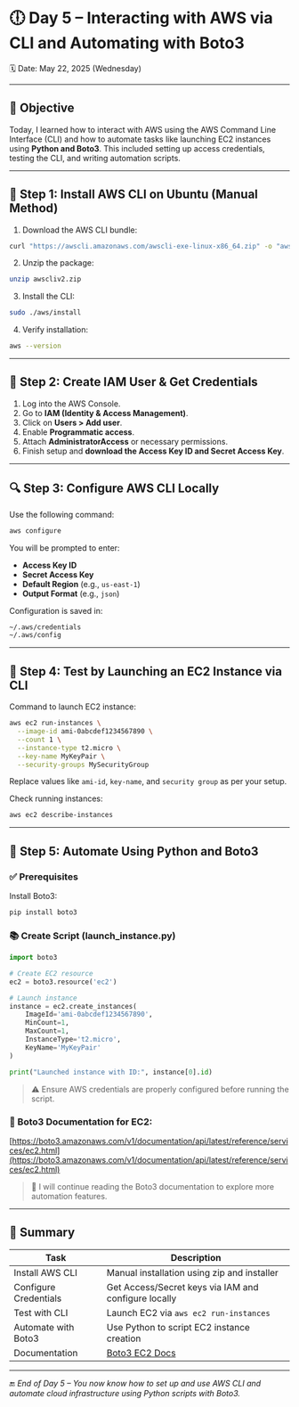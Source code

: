 # 🕕️ Day 5 – Interacting with AWS via CLI and Automating with Boto3

🗓️ Date: May 22, 2025 (Wednesday)

---

## 🚀 Objective

Today, I learned how to interact with AWS using the AWS Command Line Interface (CLI) and how to automate tasks like launching EC2 instances using **Python and Boto3**. This included setting up access credentials, testing the CLI, and writing automation scripts.

---

## 🚪 Step 1: Install AWS CLI on Ubuntu (Manual Method)

1. Download the AWS CLI bundle:

```bash
curl "https://awscli.amazonaws.com/awscli-exe-linux-x86_64.zip" -o "awscliv2.zip"
```

2. Unzip the package:

```bash
unzip awscliv2.zip
```

3. Install the CLI:

```bash
sudo ./aws/install
```

4. Verify installation:

```bash
aws --version
```

---

## 🔐 Step 2: Create IAM User & Get Credentials

1. Log into the AWS Console.
2. Go to **IAM (Identity & Access Management)**.
3. Click on **Users > Add user**.
4. Enable **Programmatic access**.
5. Attach **AdministratorAccess** or necessary permissions.
6. Finish setup and **download the Access Key ID and Secret Access Key**.

---

## 🔍 Step 3: Configure AWS CLI Locally

Use the following command:

```bash
aws configure
```

You will be prompted to enter:

* **Access Key ID**
* **Secret Access Key**
* **Default Region** (e.g., `us-east-1`)
* **Output Format** (e.g., `json`)

Configuration is saved in:

```bash
~/.aws/credentials
~/.aws/config
```

---

## 📂 Step 4: Test by Launching an EC2 Instance via CLI

Command to launch EC2 instance:

```bash
aws ec2 run-instances \
  --image-id ami-0abcdef1234567890 \
  --count 1 \
  --instance-type t2.micro \
  --key-name MyKeyPair \
  --security-groups MySecurityGroup
```

Replace values like `ami-id`, `key-name`, and `security group` as per your setup.

Check running instances:

```bash
aws ec2 describe-instances
```

---

## 📖 Step 5: Automate Using Python and Boto3

### ✅ Prerequisites

Install Boto3:

```bash
pip install boto3
```

### 📚 Create Script (launch\_instance.py)

```python
import boto3

# Create EC2 resource
ec2 = boto3.resource('ec2')

# Launch instance
instance = ec2.create_instances(
    ImageId='ami-0abcdef1234567890',
    MinCount=1,
    MaxCount=1,
    InstanceType='t2.micro',
    KeyName='MyKeyPair'
)

print("Launched instance with ID:", instance[0].id)
```

> ⚠️ Ensure AWS credentials are properly configured before running the script.

### 🔗 Boto3 Documentation for EC2:

[https://boto3.amazonaws.com/v1/documentation/api/latest/reference/services/ec2.html](https://boto3.amazonaws.com/v1/documentation/api/latest/reference/services/ec2.html)

> 🔎 I will continue reading the Boto3 documentation to explore more automation features.

---

## 📌 Summary

| Task                  | Description                                                                                           |
| --------------------- | ----------------------------------------------------------------------------------------------------- |
| Install AWS CLI       | Manual installation using zip and installer                                                           |
| Configure Credentials | Get Access/Secret keys via IAM and configure locally                                                  |
| Test with CLI         | Launch EC2 via `aws ec2 run-instances`                                                                |
| Automate with Boto3   | Use Python to script EC2 instance creation                                                            |
| Documentation         | [Boto3 EC2 Docs](https://boto3.amazonaws.com/v1/documentation/api/latest/reference/services/ec2.html) |

---

🔚 *End of Day 5 – You now know how to set up and use AWS CLI and automate cloud infrastructure using Python scripts with Boto3.*
